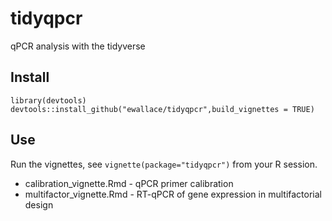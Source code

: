 # tidyqpcr
qPCR analysis with the tidyverse

## Install

```
library(devtools)
devtools::install_github("ewallace/tidyqpcr",build_vignettes = TRUE)
```

## Use
Run the vignettes, see `vignette(package="tidyqpcr")` from your R session.

* calibration_vignette.Rmd - qPCR primer calibration
* multifactor_vignette.Rmd - RT-qPCR of gene expression in multifactorial design
